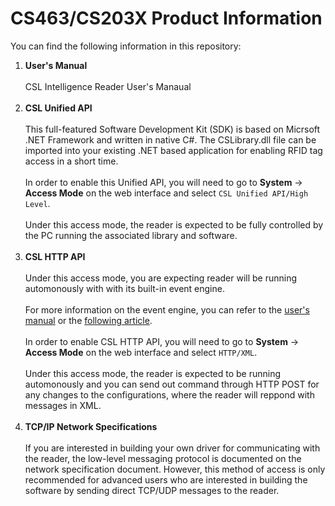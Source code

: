 # CS463/CS203X Product Information

You can find the following information in this repository:

1. **User's Manual**
<br><br>
CSL Intelligence Reader User's Manaual
<br><br>
2. **CSL Unified API**
<br><br>
This full-featured Software Development Kit (SDK) is based on Micrsoft .NET Framework and written in native C#.  The CSLibrary.dll file can be imported into your existing .NET based application for enabling RFID tag access in a short time.
<br><br>
In order to enable this Unified API, you will need to go to **System** -> **Access Mode** on the web interface and select ```CSL Unified API/High Level```.
<br><br>
Under this access mode, the reader is expected to be fully controlled by the PC running the associated library and software.
<br><br>
3. **CSL HTTP API**
<br><br>
Under this access mode, you are expecting reader will be running automonously with with its built-in event engine.
<br><br>
For more information on the event engine, you can refer to the [user's manual](https://github.com/cslrfid/CS463-CS203X-Product-Downloads/tree/main/Manuals/1%20-%20User%20Manual) or the [following article](https://cslrfid.github.io/2020-03-26-cs463-getting-started/).
<br><br>
In order to enable CSL HTTP API, you will need to go to **System** -> **Access Mode** on the web interface and select ```HTTP/XML```.
<br><br>
Under this access mode, the reader is expected to be running automonously and you can send out command through HTTP POST for any changes to the configurations, where the reader will reppond with messages in XML.
<br><br>
4. **TCP/IP Network Specifications**
<br><br>
If you are interested in building your own driver for communicating with the reader, the low-level messaging protocol is documented on the network specification document.  However, this method of access is only recommended for advanced users who are interested in building the software by sending direct TCP/UDP messages to the reader.



